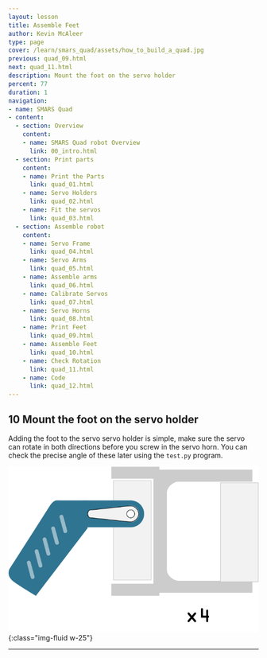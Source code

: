 ```yaml
---
layout: lesson
title: Assemble Feet
author: Kevin McAleer
type: page
cover: /learn/smars_quad/assets/how_to_build_a_quad.jpg
previous: quad_09.html
next: quad_11.html
description: Mount the foot on the servo holder
percent: 77
duration: 1
navigation:
- name: SMARS Quad
- content:
  - section: Overview
    content:
    - name: SMARS Quad robot Overview
      link: 00_intro.html
  - section: Print parts
    content:
    - name: Print the Parts
      link: quad_01.html
    - name: Servo Holders
      link: quad_02.html
    - name: Fit the servos
      link: quad_03.html
  - section: Assemble robot
    content:
    - name: Servo Frame
      link: quad_04.html
    - name: Servo Arms
      link: quad_05.html
    - name: Assemble arms
      link: quad_06.html
    - name: Calibrate Servos
      link: quad_07.html
    - name: Servo Horns
      link: quad_08.html
    - name: Print Feet
      link: quad_09.html
    - name: Assemble Feet
      link: quad_10.html
    - name: Check Rotation
      link: quad_11.html
    - name: Code
      link: quad_12.html
---
```



## 10 Mount the foot on the servo holder

Adding the foot to the servo servo holder is simple, make sure the servo can rotate in both directions before you screw in the servo horn. You can check the precise angle of these later using the `test.py` program.

![Mount the foot on the servo holder](assets/instruction10.png){:class="img-fluid w-25"}

---
